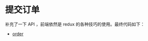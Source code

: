 # 提交订单

补充了一下 API ，前端依然是 redux 的各种技巧的使用。最终代码如下：

- [order](https://github.com/happypeter/aa-journey-demo/commit/97fcdfb1b9f5e68ec8c9805e89e2e861df571200)
